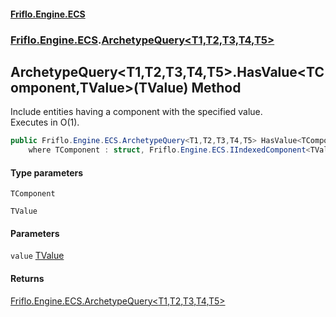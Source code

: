 #### [Friflo.Engine.ECS](index.md 'index')
### [Friflo.Engine.ECS](Friflo.Engine.ECS.md 'Friflo.Engine.ECS').[ArchetypeQuery&lt;T1,T2,T3,T4,T5&gt;](ArchetypeQuery_T1,T2,T3,T4,T5_.md 'Friflo.Engine.ECS.ArchetypeQuery<T1,T2,T3,T4,T5>')

## ArchetypeQuery<T1,T2,T3,T4,T5>.HasValue<TComponent,TValue>(TValue) Method

Include entities having a component with the specified value.<br/>
Executes in O(1).

```csharp
public Friflo.Engine.ECS.ArchetypeQuery<T1,T2,T3,T4,T5> HasValue<TComponent,TValue>(TValue value)
    where TComponent : struct, Friflo.Engine.ECS.IIndexedComponent<TValue>, System.ValueType, System.ValueType;
```
#### Type parameters

<a name='Friflo.Engine.ECS.ArchetypeQuery_T1,T2,T3,T4,T5_.HasValue_TComponent,TValue_(TValue).TComponent'></a>

`TComponent`

<a name='Friflo.Engine.ECS.ArchetypeQuery_T1,T2,T3,T4,T5_.HasValue_TComponent,TValue_(TValue).TValue'></a>

`TValue`
#### Parameters

<a name='Friflo.Engine.ECS.ArchetypeQuery_T1,T2,T3,T4,T5_.HasValue_TComponent,TValue_(TValue).value'></a>

`value` [TValue](ArchetypeQuery_T1,T2,T3,T4,T5_.HasValue_TComponent,TValue_(TValue).md#Friflo.Engine.ECS.ArchetypeQuery_T1,T2,T3,T4,T5_.HasValue_TComponent,TValue_(TValue).TValue 'Friflo.Engine.ECS.ArchetypeQuery<T1,T2,T3,T4,T5>.HasValue<TComponent,TValue>(TValue).TValue')

#### Returns
[Friflo.Engine.ECS.ArchetypeQuery&lt;](ArchetypeQuery_T1,T2,T3,T4,T5_.md 'Friflo.Engine.ECS.ArchetypeQuery<T1,T2,T3,T4,T5>')[T1](ArchetypeQuery_T1,T2,T3,T4,T5_.md#Friflo.Engine.ECS.ArchetypeQuery_T1,T2,T3,T4,T5_.T1 'Friflo.Engine.ECS.ArchetypeQuery<T1,T2,T3,T4,T5>.T1')[,](ArchetypeQuery_T1,T2,T3,T4,T5_.md 'Friflo.Engine.ECS.ArchetypeQuery<T1,T2,T3,T4,T5>')[T2](ArchetypeQuery_T1,T2,T3,T4,T5_.md#Friflo.Engine.ECS.ArchetypeQuery_T1,T2,T3,T4,T5_.T2 'Friflo.Engine.ECS.ArchetypeQuery<T1,T2,T3,T4,T5>.T2')[,](ArchetypeQuery_T1,T2,T3,T4,T5_.md 'Friflo.Engine.ECS.ArchetypeQuery<T1,T2,T3,T4,T5>')[T3](ArchetypeQuery_T1,T2,T3,T4,T5_.md#Friflo.Engine.ECS.ArchetypeQuery_T1,T2,T3,T4,T5_.T3 'Friflo.Engine.ECS.ArchetypeQuery<T1,T2,T3,T4,T5>.T3')[,](ArchetypeQuery_T1,T2,T3,T4,T5_.md 'Friflo.Engine.ECS.ArchetypeQuery<T1,T2,T3,T4,T5>')[T4](ArchetypeQuery_T1,T2,T3,T4,T5_.md#Friflo.Engine.ECS.ArchetypeQuery_T1,T2,T3,T4,T5_.T4 'Friflo.Engine.ECS.ArchetypeQuery<T1,T2,T3,T4,T5>.T4')[,](ArchetypeQuery_T1,T2,T3,T4,T5_.md 'Friflo.Engine.ECS.ArchetypeQuery<T1,T2,T3,T4,T5>')[T5](ArchetypeQuery_T1,T2,T3,T4,T5_.md#Friflo.Engine.ECS.ArchetypeQuery_T1,T2,T3,T4,T5_.T5 'Friflo.Engine.ECS.ArchetypeQuery<T1,T2,T3,T4,T5>.T5')[&gt;](ArchetypeQuery_T1,T2,T3,T4,T5_.md 'Friflo.Engine.ECS.ArchetypeQuery<T1,T2,T3,T4,T5>')